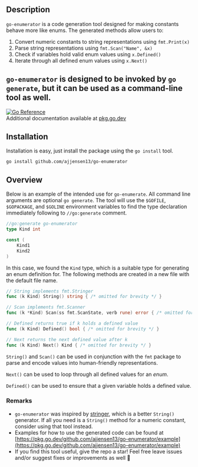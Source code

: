## Description
`go-enumerator` is a code generation tool designed for making constants behave more
like enums. The generated methods allow users to:

1. Convert numeric constants to string representations using `fmt.Print(x)`
2. Parse string representations using `fmt.Scan("Name", &x)`
3. Check if variables hold valid enum values using `x.Defined()`
4. Iterate through all defined enum values using `x.Next()`

`go-enumerator` is designed to be invoked by `go generate`, 
but it can be used as a command-line tool as well.
---
[![Go Reference](https://pkg.go.dev/badge/github.com/ajjensen13/go-enumerator.svg)](https://pkg.go.dev/github.com/ajjensen13/go-enumerator) <br />
Additional documentation available at [pkg.go.dev](https://pkg.go.dev/github.com/ajjensen13/go-enumerator)
## Installation
Installation is easy, just install the package using the `go install` tool.

```shell
go install github.com/ajjensen13/go-enumerator
```

## Overview
Below is an example of the intended use for `go-enumerate`.
All command line arguments are optional `go generate`.
The tool will use the `$GOFILE`, `$GOPACKAGE`, and `$GOLINE` environment variables
to find the type declaration immediately following to `//go:generate` comment.

```go
//go:generate go-enumerator
type Kind int

const (
	Kind1
	Kind2
)
```

In this case, we found the `Kind` type, which is a suitable type for generating an enum definition for. 
The following methods are created in a new file with the default file name.

```go
// String implements fmt.Stringer
func (k Kind) String() string { /* omitted for brevity */ }

// Scan implements fmt.Scanner
func (k *Kind) Scan(ss fmt.ScanState, verb rune) error { /* omitted for brevity */ }

// Defined returns true if k holds a defined value
func (k Kind) Defined() bool { /* omitted for brevity */ }

// Next returns the next defined value after k
func (k Kind) Next() Kind { /* omitted for brevity */ }
```

`String()` and `Scan()` can be used in conjunction with the `fmt` package to parse
and encode values into human-friendly representations.

`Next()` can be used to loop through all defined values for an _enum_.

`Defined()` can be used to ensure that a given variable holds a defined value.

### Remarks
* `go-enumerator` was inspired by [stringer](https://pkg.go.dev/golang.org/x/tools/cmd/stringer), which is a better `String()` generator. If all you need is a `String()` method for a numeric constant, consider using that tool instead.
* Examples for how to use the generated code can be found at [https://pkg.go.dev/github.com/ajjensen13/go-enumerator/example](https://pkg.go.dev/github.com/ajjensen13/go-enumerator/example)
* If you find this tool useful, give the repo a star! Feel free leave issues and/or suggest fixes or improvements as well 🙂
